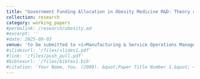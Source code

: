 ```yaml
---
title: "Government Funding Allocation in Obesity Medicine R&D: Theory and Experiments"
collection: research
category: working_papers
#permalink: /research/obesity.md
#excerpt: ''
#date: 2025-09-03
venue: 'to be submitted to <i>Manufacturing & Service Operations Management</i> (draft available upon request)'
#slidesurl: '/files/slides1.pdf'
#link: '/files/push_pull.pdf'
#bibtexurl: '/files/bibtex1.bib'
#citation: 'Your Name, You. (2009). &quot;Paper Title Number 1.&quot; <i>Journal 1</i>. 1(1).'
---
```

